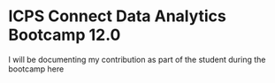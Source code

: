 # ICPS Connect Data Analytics Bootcamp 12.0
I will be documenting my contribution as part of the student during the bootcamp here
